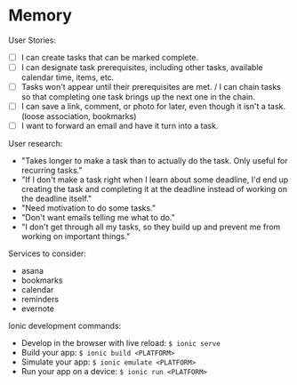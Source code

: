 Memory
======

User Stories:
- [ ] I can create tasks that can be marked complete.
- [ ] I can designate task prerequisites, including other tasks, available calendar time, items, etc.
- [ ] Tasks won't appear until their prerequisites are met. / I can chain tasks so that completing one task brings up the next one in the chain.
- [ ] I can save a link, comment, or photo for later, even though it isn't a task. (loose association, bookmarks)
- [ ] I want to forward an email and have it turn into a task.

User research:
- "Takes longer to make a task than to actually do the task. Only useful for recurring tasks."
- "If I don't make a task right when I learn about some deadline, I'd end up creating the task and completing it at the deadline instead of working on the deadline itself."
- "Need motivation to do some tasks."
- "Don't want emails telling me what to do."
- "I don't get through all my tasks, so they build up and prevent me from working on important things."

Services to consider:
- asana
- bookmarks
- calendar
- reminders
- evernote

Ionic development commands:
- Develop in the browser with live reload: `$ ionic serve`
- Build your app: `$ ionic build <PLATFORM>`
- Simulate your app: `$ ionic emulate <PLATFORM>`
- Run your app on a device: `$ ionic run <PLATFORM>`
